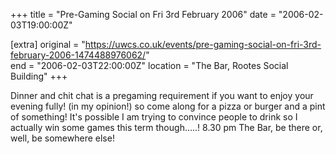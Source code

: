 +++
title = "Pre-Gaming Social on Fri 3rd February 2006"
date = "2006-02-03T19:00:00Z"

[extra]
original = "https://uwcs.co.uk/events/pre-gaming-social-on-fri-3rd-february-2006-1474488976062/"    
end = "2006-02-03T22:00:00Z"
location = "The Bar, Rootes Social Building"
+++

Dinner and chit chat is a pregaming requirement if you want to enjoy your evening fully\! (in my opinion\!) so come along for a pizza or burger and a pint of something\! It's possible I am trying to convince people to drink so I actually win some games this term though.....\! 8.30 pm The Bar, be there or, well, be somewhere else\!

